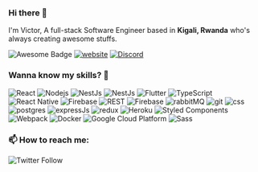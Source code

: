 ### Hi there 👋

I'm Victor,
A full-stack Software Engineer based in <b>Kigali, Rwanda</b> who's always creating awesome stuffs.

<img src="https://cdn.rawgit.com/sindresorhus/awesome/d7305f38d29fed78fa85652e3a63e154dd8e8829/media/badge.svg" alt="Awesome Badge"/>
<a href="https://victorkarangwa.com/"><img src="https://img.shields.io/static/v1?label=&labelColor=505050&message=website&color=%230076D6&style=flat&logo=google-chrome&logoColor=%230076D6" alt="website"/></a>
<a href="https://discord.gg/nRBrYxv"><img alt="Discord" src="https://img.shields.io/discord/754610095114944542?color=7289DA&label=Join%20my%20community"></a><br>

### Wanna know my skills? 🔭

<img alt="React" src="https://img.shields.io/badge/react-0076AD?style=flat-square&logo=react&logoColor=white" />
<img alt="Nodejs" src="https://img.shields.io/badge/-Nodejs-43853d?style=flat-square&logo=Node.js&logoColor=white" />
<img alt="NestJs" src="https://img.shields.io/badge/-NestJs-ea2845?style=flat-square&logo=nestjs&logoColor=white" />
<img alt="NestJs" src="https://img.shields.io/badge/react-000?style=flat-square&logo=next.js&logoColor=white" />
<img alt="Flutter" src="https://img.shields.io/badge/-flutter-F05032?style=flat-square&logo=flutter&logoColor=green" />
<img alt="TypeScript" src="https://img.shields.io/badge/-TypeScript-007ACC?style=flat-square&logo=typescript&logoColor=white" />
<img alt="React Native" src="https://img.shields.io/badge/react-native-2f0?style=flat-square" />
<img alt="Firebase" src="https://img.shields.io/badge/-Firebase-yellow?style=flat-square&logo=firebase&logoColor=white" />
<img alt="REST" src="https://img.shields.io/badge/-REST-cyan" />
<img alt="Firebase" src="https://img.shields.io/badge/-Firebase-black?style=flat-square&logo=wordpress&logoColor=white" />
<img alt="rabbitMQ" src="https://img.shields.io/badge/-RabbitMQ-black?style=flat-square&logo=rabbitmq&logoColor=orange" />
<img alt="git" src="https://img.shields.io/badge/-Git%20&%20Github-black?style=flat-square&logo=git&logoColor=white" />
<img alt="css" src="https://img.shields.io/badge/-CSS-blue" />
<img alt="postgres" src="https://img.shields.io/badge/-PostgrSQL-E4E4E4?style=flat-square&logo=postgresql&logoColor=blue" />
<img alt="expressJs" src="https://img.shields.io/badge/-ExpressJs-yellow?style=flat-square" />
<img alt="redux" src="https://img.shields.io/badge/-Redux-764ABC?style=flat-square&logo=redux&logoColor=white" />
<img alt="Heroku" src="https://img.shields.io/badge/-Heroku-430098?style=flat-square&logo=heroku&logoColor=white" />
<img alt="Styled Components" src="https://img.shields.io/badge/-Styled_Components-db7092?style=flat-square&logo=styled-components&logoColor=white" />
<img alt="Webpack" src="https://img.shields.io/badge/-Webpack-8DD6F9?style=flat-square&logo=webpack&logoColor=white" /> 
<img alt="Docker" src="https://img.shields.io/badge/-Docker-46a2f1?style=flat-square&logo=docker&logoColor=white" />
<img alt="Google Cloud Platform" src="https://img.shields.io/badge/-Google_Cloud_Platform-1a73e8?style=flat-square&logo=google-cloud&logoColor=white" />
<img alt="Sass" src="https://img.shields.io/badge/-Sass-CC6699?style=flat-square&logo=sass&logoColor=white" />

### 📫 How to reach me:

<img alt="Twitter Follow" src="https://img.shields.io/twitter/follow/victorkarangwa4?style=social">

<!--
**victorkarangwa4/victorkarangwa4** is a ✨ _special_ ✨ repository because its `README.md` (this file) appears on your GitHub profile.

Here are some ideas to get you started:

- 🔭 I’m currently working on ...
- 🌱 I’m currently learning ...
- 👯 I’m looking to collaborate on ...
- 🤔 I’m looking for help with ...
- 💬 Ask me about ...
- 📫 How to reach me: ...
- 😄 Pronouns: ...
- ⚡ Fun fact: ...
-->
